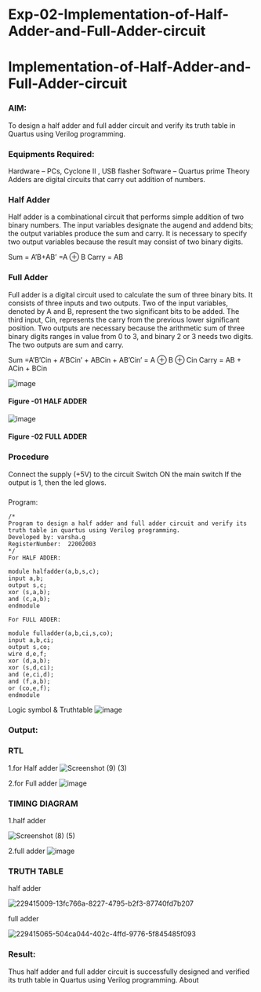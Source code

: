 # Exp-02-Implementation-of-Half-Adder-and-Full-Adder-circuit

# Implementation-of-Half-Adder-and-Full-Adder-circuit
### AIM:
To design a half adder and full adder circuit and verify its truth table in Quartus using Verilog programming.

### Equipments Required:
Hardware – PCs, Cyclone II , USB flasher
Software – Quartus prime
Theory
Adders are digital circuits that carry out addition of numbers.

### Half Adder
Half adder is a combinational circuit that performs simple addition of two binary numbers. The input variables designate the augend and addend bits; the output variables produce the sum and carry. It is necessary to specify two output variables because the result may consist of two binary digits.

Sum = A’B+AB’ =A ⊕ B Carry = AB

### Full Adder
Full adder is a digital circuit used to calculate the sum of three binary bits. It consists of three inputs and two outputs. Two of the input variables, denoted by A and B, represent the two significant bits to be added. The third input, Cin, represents the carry from the previous lower significant position. Two outputs are necessary because the arithmetic sum of three binary digits ranges in value from 0 to 3, and binary 2 or 3 needs two digits. The two outputs are sum and carry.

Sum =A’B’Cin + A’BCin’ + ABCin + AB’Cin’ = A ⊕ B ⊕ Cin Carry = AB + ACin + BCin

 ![image](https://user-images.githubusercontent.com/36288975/163552156-a13e5a56-c638-4110-97d9-8896907c8d25.png)

#### Figure -01 HALF ADDER 


![image](https://user-images.githubusercontent.com/36288975/163552057-b3547877-6d07-45b4-b7e0-bcfebfad9e1d.png)

#### Figure -02 FULL ADDER 

### Procedure

Connect the supply (+5V) to the circuit
Switch ON the main switch
If the output is 1, then the led glows.
### 
Program:
```
/*
Program to design a half adder and full adder circuit and verify its truth table in quartus using Verilog programming.
Developed by: varsha.g
RegisterNumber:  22002003
*/
For HALF ADDER:

module halfadder(a,b,s,c);
input a,b;
output s,c;
xor (s,a,b);
and (c,a,b);
endmodule

For FULL ADDER:

module fulladder(a,b,ci,s,co);
input a,b,ci;
output s,co;
wire d,e,f;
xor (d,a,b);
xor (s,d,ci);
and (e,ci,d);
and (f,a,b);
or (co,e,f);
endmodule
```

Logic symbol & Truthtable
![image](https://user-images.githubusercontent.com/119288183/229416181-0234d9c5-d17a-4c08-8a20-15ec0264a651.png)



### Output:
### RTL
1.for Half adder
![Screenshot (9) (3)](https://user-images.githubusercontent.com/119288183/229416435-3e66951c-7382-4c37-aebe-d7dc43e1a711.png)


2.for Full adder
![image](https://user-images.githubusercontent.com/119288183/229416516-0a726588-89d0-48da-a81a-06d084cf0b7b.png)


### TIMING DIAGRAM
1.half adder

![Screenshot (8) (5)](https://user-images.githubusercontent.com/119288183/229416739-fcf1e70b-4207-4935-b738-134e3ca3501d.png)


2.full adder
![image](https://user-images.githubusercontent.com/119288183/229416798-639c1c21-0473-4bba-b353-fafc543e06c8.png)





### TRUTH TABLE 
half adder

![229415009-13fc766a-8227-4795-b2f3-87740fd7b207](https://user-images.githubusercontent.com/119288183/229416868-bf7a1ca9-e398-4051-9d8d-08c1ac056c7e.png)


full adder

![229415065-504ca044-402c-4ffd-9776-5f845485f093](https://user-images.githubusercontent.com/119288183/229416914-9db1fcb5-ae61-4e51-97be-f6955fd76a1d.png)


### Result:
Thus half adder and full adder circuit is successfully designed and verified its truth table in Quartus using Verilog programming.
About
